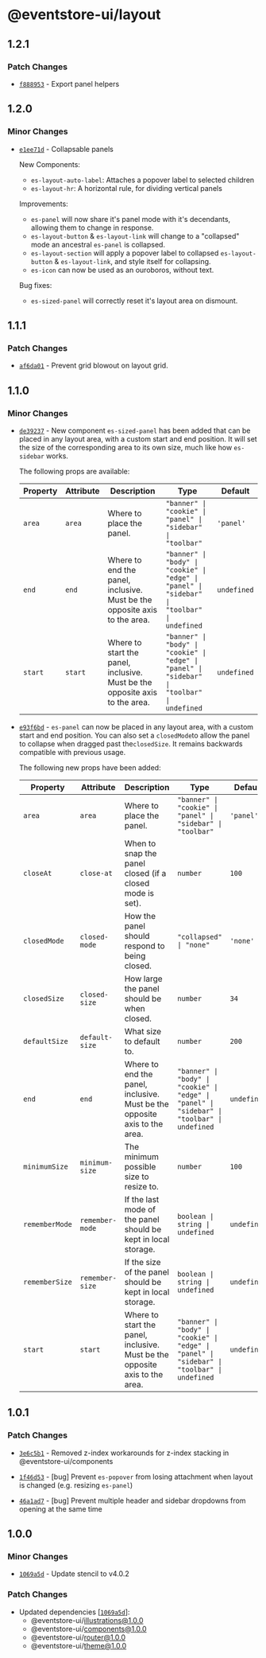 # @eventstore-ui/layout

## 1.2.1

### Patch Changes

-   [`f888953`](https://github.com/EventStore/Design-System/commit/f888953ed9f08329ef2a0eb6769b90f9b753a9c2) - Export panel helpers

## 1.2.0

### Minor Changes

-   [`e1ee71d`](https://github.com/EventStore/Design-System/commit/e1ee71dcc4f3c6769d20ef247f5cb1f6d4d470f8) - Collapsable panels

    New Components:

    -   `es-layout-auto-label`: Attaches a popover label to selected children
    -   `es-layout-hr`: A horizontal rule, for dividing vertical panels

    Improvements:

    -   `es-panel` will now share it's panel mode with it's decendants, allowing them to change in response.
    -   `es-layout-button` & `es-layout-link` will change to a "collapsed" mode an ancestral `es-panel` is collapsed.
    -   `es-layout-section` will apply a popover label to collapsed `es-layout-button` & `es-layout-link`, and style itself for collapsing.
    -   `es-icon` can now be used as an ouroboros, without text.

    Bug fixes:

    -   `es-sized-panel` will correctly reset it's layout area on dismount.

## 1.1.1

### Patch Changes

-   [`af6da01`](https://github.com/EventStore/Design-System/commit/af6da01d226f8a546dd80fc28249cbdf3904b439) - Prevent grid blowout on layout grid.

## 1.1.0

### Minor Changes

-   [`de39237`](https://github.com/EventStore/Design-System/commit/de39237bc8e89de0b79a910be20f1ccf7b06ca8e) - New component `es-sized-panel` has been added that can be placed in any layout area, with a custom start and end position. It will set the size of the corresponding area to its own size, much like how `es-sidebar` works.

    The following props are available:

    | Property | Attribute | Description                                                                 | Type                                                                                         | Default     |
    | -------- | --------- | --------------------------------------------------------------------------- | -------------------------------------------------------------------------------------------- | ----------- |
    | `area`   | `area`    | Where to place the panel.                                                   | `"banner" \| "cookie" \| "panel" \| "sidebar" \| "toolbar"`                                  | `'panel'`   |
    | `end`    | `end`     | Where to end the panel, inclusive. Must be the opposite axis to the area.   | `"banner" \| "body" \| "cookie" \| "edge" \| "panel" \| "sidebar" \| "toolbar" \| undefined` | `undefined` |
    | `start`  | `start`   | Where to start the panel, inclusive. Must be the opposite axis to the area. | `"banner" \| "body" \| "cookie" \| "edge" \| "panel" \| "sidebar" \| "toolbar" \| undefined` | `undefined` |

-   [`e93f6bd`](https://github.com/EventStore/Design-System/commit/e93f6bd644bf9615772015ade9299caa410be41a) - `es-panel` can now be placed in any layout area, with a custom start and end position.
    You can also set a `closedMode`to allow the panel to collapse when dragged past the`closedSize`.
    It remains backwards compatible with previous usage.

    The following new props have been added:

    | Property       | Attribute       | Description                                                                 | Type                                                                                         | Default     |
    | -------------- | --------------- | --------------------------------------------------------------------------- | -------------------------------------------------------------------------------------------- | ----------- |
    | `area`         | `area`          | Where to place the panel.                                                   | `"banner" \| "cookie" \| "panel" \| "sidebar" \| "toolbar"`                                  | `'panel'`   |
    | `closeAt`      | `close-at`      | When to snap the panel closed (if a closed mode is set).                    | `number`                                                                                     | `100`       |
    | `closedMode`   | `closed-mode`   | How the panel should respond to being closed.                               | `"collapsed" \| "none"`                                                                      | `'none'`    |
    | `closedSize`   | `closed-size`   | How large the panel should be when closed.                                  | `number`                                                                                     | `34`        |
    | `defaultSize`  | `default-size`  | What size to default to.                                                    | `number`                                                                                     | `200`       |
    | `end`          | `end`           | Where to end the panel, inclusive. Must be the opposite axis to the area.   | `"banner" \| "body" \| "cookie" \| "edge" \| "panel" \| "sidebar" \| "toolbar" \| undefined` | `undefined` |
    | `minimumSize`  | `minimum-size`  | The minimum possible size to resize to.                                     | `number`                                                                                     | `100`       |
    | `rememberMode` | `remember-mode` | If the last mode of the panel should be kept in local storage.              | `boolean \| string \| undefined`                                                             | `undefined` |
    | `rememberSize` | `remember-size` | If the size of the panel should be kept in local storage.                   | `boolean \| string \| undefined`                                                             | `undefined` |
    | `start`        | `start`         | Where to start the panel, inclusive. Must be the opposite axis to the area. | `"banner" \| "body" \| "cookie" \| "edge" \| "panel" \| "sidebar" \| "toolbar" \| undefined` | `undefined` |

## 1.0.1

### Patch Changes

-   [`3e6c5b1`](https://github.com/EventStore/Design-System/commit/3e6c5b171bf3e1319ee1a5871a42d92483ff3eec) - Removed z-index workarounds for z-index stacking in @eventstore-ui/components

-   [`1f46d53`](https://github.com/EventStore/Design-System/commit/1f46d53e04f3bb51f3757c902ae9429a5ea2b883) - [bug] Prevent `es-popover` from losing attachment when layout is changed (e.g. resizing `es-panel`)

-   [`46a1ad7`](https://github.com/EventStore/Design-System/commit/46a1ad7192cee02e65aa9af3663e0a00fa579342) - [bug] Prevent multiple header and sidebar dropdowns from opening at the same time

## 1.0.0

### Minor Changes

-   [`1069a5d`](https://github.com/EventStore/Design-System/commit/1069a5d3af7986c56fd616049402315a59bc438c) - Update stencil to v4.0.2

### Patch Changes

-   Updated dependencies [[`1069a5d`](https://github.com/EventStore/Design-System/commit/1069a5d3af7986c56fd616049402315a59bc438c)]:
    -   @eventstore-ui/illustrations@1.0.0
    -   @eventstore-ui/components@1.0.0
    -   @eventstore-ui/router@1.0.0
    -   @eventstore-ui/theme@1.0.0
